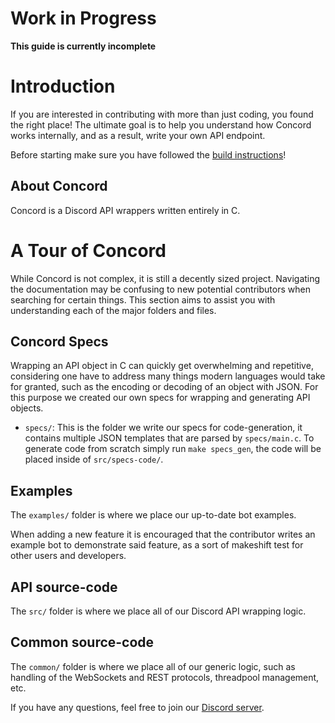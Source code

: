 # Work in Progress

**This guide is currently incomplete**

# Introduction

If you are interested in contributing with more than just coding, you found the 
right place! The ultimate goal is to help you understand how Concord works internally, 
and as a result, write your own API endpoint.

Before starting make sure you have followed the [build instructions](../README.md#build-instructions)!

## About Concord

Concord is a Discord API wrappers written entirely in C.

# A Tour of Concord

While Concord is not complex, it is still a decently sized project. Navigating the 
documentation may be confusing to new potential contributors when searching for 
certain things. This section aims to assist you with understanding each of the 
major folders and files.

## Concord Specs

Wrapping an API object in C can quickly get overwhelming and repetitive, considering 
one have to address many things modern languages would take for granted, such as the 
encoding or decoding of an object with JSON. For this purpose we created our own specs
for wrapping and generating API objects.

- `specs/`: This is the folder we write our specs for code-generation, it contains multiple
  JSON templates that are parsed by `specs/main.c`. To generate code from scratch simply
  run `make specs_gen`, the code will be placed inside of `src/specs-code/`.

## Examples

The `examples/` folder is where we place our up-to-date bot examples. 

When adding a new feature it is encouraged that the contributor writes an example bot 
to demonstrate said feature, as a sort of makeshift test for other users and developers.

## API source-code

The `src/` folder is where we place all of our Discord API wrapping logic. 

## Common source-code

The `common/` folder is where we place all of our generic logic, such as handling of the
WebSockets and REST protocols, threadpool management, etc.

<!-- REWRITE FOR DISCORD
# Choosing an Endpoint

Now that the boring reading stuff is out of the way, we can get to the fun
part: implementing an endpoint. First things first, we have to choose an endpoint
to implement. If you are following this guide and do not plan to implement a
GitHub API endpoint, don't fret, this guide aims to remain as website-independent 
as possible.

To find an endpoint to implement, head over to your chosen website's API 
documentation. This will at least require a simple Google search, but it may
require a bit of digging in some occasions. For this guide, we can use the 
GitHub API reference found [here](https://docs.github.com/en/rest/reference).

For the purposes of this guide, we will be implementing [this](https://docs.github.com/en/rest/reference/repos#get-all-repository-topics) endpoint, which
will allow the programmer to retrieve the topics that are assigned to a repository.

# First steps
Now that we have the endpoint we want to implement, we can begin writing code. For
starters, we will want to edit the ``github.h`` header file so that others can use
our code.

```c
CCORDcode github_get_repository_topics(struct github *client, char* owner, char* repository);
```

Here, we define a function that returns an ``CCORDCode``, and takes a structure named ``github``.
``CCORDcode`` is an integer that represents an error code from the request. The ``github``
structure, called the ``client`` in this function, acts as a storage device for information
that is required for sending requests.

Once this is added into ``github.h``, we can begin writing the function code that will
make it work underneath. Here is a skeleton of the function:

```c
CCORDcode
github_get_repository_topics(struct github *client,
                             char *owner,
                             char *repository)
{
    CCORD_EXPECT(client, owner != NULL, CCORD_BAD_PARAMETER);
    CCORD_EXPECT(client, repository != NULL, CCORD_BAD_PARAMETER);

    return CCORD_OK;
}
```

For starters, we make sure that the function that is being executed is logged. The reason
we do this is simply for purposes of debugging. Knowing **where** functions are running is
critical in debugging.

Next, we verify that the ``owner`` and ``repository`` strings are provided. These are required
for extracting topics from the correct repository, and so we must not allow the function to
run unless both are provided. Depending on the nature of the error, it may be desirable to
return something other than ``CCORD_MISSING_PARAMETER``. However, for most purposes, this is
fine. If there is a need for another error code, they can be found or added at ``common/types.h``.

When the function ends, we return ``CCORD_OK`` to signal that 'everything went well'.

# Extending our function
Now that the base skeleton is complete, we can continue on in finishing the function.
To start this chapter off, we will be utilizing the ``specs`` system described near the start
of this guide.

If we want this to be useful for users, it would be best to 'output' the response information
to the user, but parsed in a way that is easy to use for the user. To output the information,
however, we will need a location to output it **to**.

As said previously, we will have to utilize the ``specs`` system to generate structures that
can be used to store the topics in. Create a file in ``specs/github`` called ``repository.json``.
In this file, put the following code inside of it:

```json
{
    "title":"Topics Object",
    "namespace": ["github"],
    "comment": "https://docs.github.com/en/rest/reference/repos#get-all-repository-topics",
    "defs":
    [
        {
            "title": "Topic Structure",
            "struct": "topic",
            "fields":
            [
                { "name": "names", "type":{ "base":"ja_str", "dec":"ntl"}}
            ]
        }
    ]
}
```

This may seem complicated at first, but in reality it is quite simple. As explained at the
start of this guide, this JSON will be used to generate structures, enumerations, and functions
that are used internally and by the user.

On a base level, this allow us to generate a structure that holds a ``ja_str`` which
has a **decorator** of an ``ntl``.

``ja_str`` is a string found in the JSON library that Concord uses internally.
It holds a single value, which is a string.

A **decorator** is simply a token that is put after the type. A decorator you may be familiar with is a `*`
or `[ ]` to describe an array. This is what a decorator is in this context.

Finally, an ``ntl`` or “null-terminated list” is a data structure, implemented in cee-utils, that
is an array of void pointers that has a NULL pointer at the end. This is similar in principle to a
string, which in C is almost always terminated with a NULL byte.

We choose to have an array of strings here because we are extracting topics from a GitHub repository.
There might be lots of topics, there might be none. This is “dynamic” data, useful when you do not know how
much of a piece of data you will be receiving. Handling dynamic data will be covered at a later time.

Now that we got our specification described in JSON format, we can begin writing the meat of our endpoint.

# Writing the meat of the function

To start writing the meat of our function, we will need to determine how to send information. There are
two primary ways to send information to an endpoint.

1. Send it in the URL
2. Send it under JSON

Sending information through a URL is almost always the way information is sent through a GET request,
however it is possible to send JSON along with a GET request.

Sending information under JSON is the way that POST requests communicate with the server. The endpoint
we are dealing with is a GET request, so we must send the information through the URL. The URL accepts
this format:

```
https://api.github.com/repos/{owner}/{repo}/topics
```

Anything inside braces are intended to be replaced with a string. If we wanted to get the topics for Concord,
we would send a GET request to this URL:

```
https://api.github.com/repos/cee-studio/orca/topics
```

Now that we know the format of our URL, we will need to take the parameters given to our function, and put
them into the URL. To do this, we must first cover the **adapter**. The adapter is the function that actually
performs our request, and writes the response information to a buffer. Each API wrapping has its own adapter,
which includes GitHub. GitHub’s function is named ``github_adapter_run``.

``github_adapter_run`` function’s main arguments are, in order:

- the adapter it should run,
- the response handler,
- the place to write the JSON to,
- the HTTP verb (which is something like HTTP_GET, HTTP_POST, and others);
- finally,  the format of the URL to send the request to. The format is a printf-style format,
- the arguments that
are after are what will be filled in this URL.

So if we wanted to format our URL, it would look like:

```c
github_adapter_run(&client->adapter, handler, buffer, HTTP_GET,
                   "api.github.com/repos/%s/%s/topics", owner, repository);
```

As you can see, we provide the values for each specifier in the URL using our function's parameters. You may also
notice that we have a parameter, ``buffer``. **Buffer** should be an array that should have enough space to hold the JSON
response. For this endpoint, there is a fixed size limit on how big a response can be. For the purpose of this guide,
we will use 1024 characters as the size of our buffer.

In situations where you do not know how much information the buffer should have, whether that be because it has too
much to fit on the stack (unlikely), or because it has dynamic data, you can use a **sized buffer** which must be managed
through the response handler. This will be covered and added to this section at a later date.

-->

If you have any questions, feel free to join our [Discord server](https://discord.gg/Y7Xa6MA82v).
